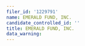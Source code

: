 ```yaml
---
filer_id: '1229791'
name: EMERALD FUND, INC.
candidate_controlled_id: ''
title: EMERALD FUND, INC.
data_warning: 
---
```

